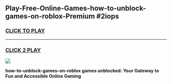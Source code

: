 
## Play-Free-Online-Games-how-to-unblock-games-on-roblox-Premium #2iops
<h3>
<a href="https://premium.freeplayer.one?title=how-to-unblock-games-on-roblox&ref=8M">CLICK TO PLAY</a></h3>
<hr>

<h3>
<a href="https://premium.freeplayer.one?title=how-to-unblock-games-on-roblox&ref=8M">CLICK 2 PLAY</a>
  
</h3>

<a href="https://premium.freeplayer.one?title=how-to-unblock-games-on-roblox&ref=8M"><img src="https://clearcache.store/games.png"></a>


**how-to-unblock-games-on-roblox games unblocked: Your Gateway to Fun and Accessible Online Gaming**
